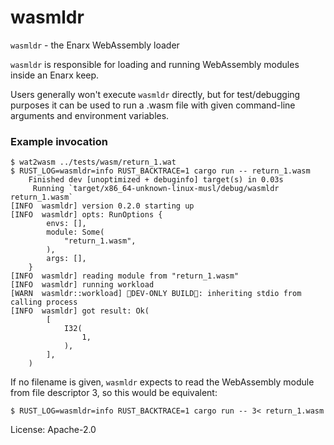 # wasmldr

`wasmldr` - the Enarx WebAssembly loader

`wasmldr` is responsible for loading and running WebAssembly modules
inside an Enarx keep.

Users generally won't execute `wasmldr` directly, but for test/debugging
purposes it can be used to run a .wasm file with given command-line
arguments and environment variables.

### Example invocation

```console
$ wat2wasm ../tests/wasm/return_1.wat
$ RUST_LOG=wasmldr=info RUST_BACKTRACE=1 cargo run -- return_1.wasm
    Finished dev [unoptimized + debuginfo] target(s) in 0.03s
     Running `target/x86_64-unknown-linux-musl/debug/wasmldr return_1.wasm`
[INFO  wasmldr] version 0.2.0 starting up
[INFO  wasmldr] opts: RunOptions {
        envs: [],
        module: Some(
            "return_1.wasm",
        ),
        args: [],
    }
[INFO  wasmldr] reading module from "return_1.wasm"
[INFO  wasmldr] running workload
[WARN  wasmldr::workload] 🌭DEV-ONLY BUILD🌭: inheriting stdio from calling process
[INFO  wasmldr] got result: Ok(
        [
            I32(
                1,
            ),
        ],
    )
```

If no filename is given, `wasmldr` expects to read the WebAssembly module
from file descriptor 3, so this would be equivalent:
```console
$ RUST_LOG=wasmldr=info RUST_BACKTRACE=1 cargo run -- 3< return_1.wasm
 ```


License: Apache-2.0
